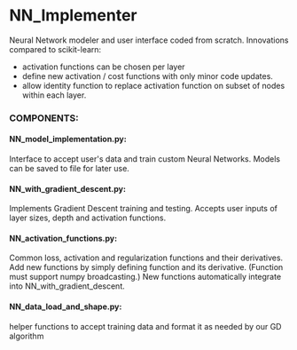 # NN_Implementer

Neural Network modeler and user interface coded from scratch.
Innovations compared to scikit-learn: 
- activation functions can be chosen per layer
- define new activation / cost functions with only minor code updates.
- allow identity function to replace activation function on subset of nodes within each layer.

### COMPONENTS:

#### NN_model_implementation.py: 
Interface to accept user's data and train custom Neural Networks. Models can be saved to file for later use.

#### NN_with_gradient_descent.py: 
Implements Gradient Descent training and testing. Accepts user inputs of layer sizes, depth and activation functions.

#### NN_activation_functions.py: 
Common loss, activation and regularization functions and their derivatives. 
Add new functions by simply defining function and its derivative. (Function must support numpy broadcasting.) 
New functions automatically integrate into NN_with_gradient_descent.

#### NN_data_load_and_shape.py: 
helper functions to accept training data and format it as needed by our GD algorithm
